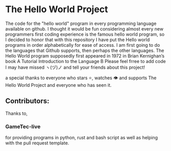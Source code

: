 # The Hello World Project
The code for the "hello world" program in every programming language available on github. I thought it would be fun considering almost every  new programmers first coding experience is the famous hello world program, so I decided to honor that with this repository
I have put the Hello world programs in order alphabetically for ease of access.
I am first going to do the languages that Github supports, then perhaps the other languages.
 The Hello World program supposedly first appeared in 1972 in Brian Kernighan’s book A Tutorial Introduction to the Language B
Please feel frree to add code I may have missed ヽ(ヅ)ノ and tell your friends about this project!

a special thanks to everyone who stars ⭐, watches 👁 and supports The Hello World Project and everyone who has seen it.
## Contributors:
Thanks to,
### GameTec-live 
for providing programs in python, rust and bash script as well as helping with the pull request template.

